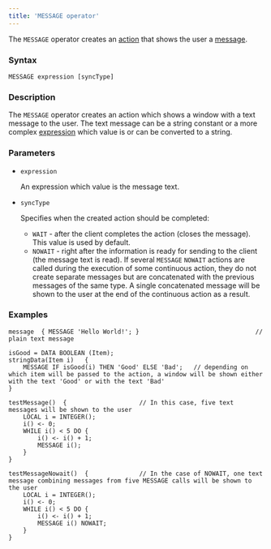 ```yaml
---
title: 'MESSAGE operator'
---
```


The `MESSAGE` operator creates an [action](Actions.md) that shows the user a [message](Show_message_MESSAGE_ASK.md).

### Syntax

    MESSAGE expression [syncType]

### Description

The `MESSAGE` operator creates an action which shows a window with a text message to the user. The text message can be a string constant or a more complex [expression](Expression.md) which value is or can be converted to a string.

### Parameters

- `expression`

    An expression which value is the message text.

- `syncType`

    Specifies when the created action should be completed:

    - `WAIT` - after the client completes the action (closes the message). This value is used by default.
    - `NOWAIT` - right after the information is ready for sending to the client (the message text is read). If several `MESSAGE` `NOWAIT` actions are called during the execution of some continuous action, they do not create separate messages but are concatenated with the previous messages of the same type. A single concatenated message will be shown to the user at the end of the continuous action as a result.

### Examples

```lsf
message  { MESSAGE 'Hello World!'; }                                // plain text message

isGood = DATA BOOLEAN (Item);
stringData(Item i)   {
    MESSAGE IF isGood(i) THEN 'Good' ELSE 'Bad';   // depending on which item will be passed to the action, a window will be shown either with the text 'Good' or with the text 'Bad'
}

testMessage()  {                    // In this case, five text messages will be shown to the user
    LOCAL i = INTEGER();
    i() <- 0;
    WHILE i() < 5 DO {
        i() <- i() + 1;
        MESSAGE i();
    }
}

testMessageNowait()  {              // In the case of NOWAIT, one text message combining messages from five MESSAGE calls will be shown to the user
    LOCAL i = INTEGER();
    i() <- 0;
    WHILE i() < 5 DO {
        i() <- i() + 1;
        MESSAGE i() NOWAIT;
    }
}
```
